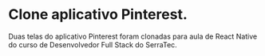# Clone aplicativo Pinterest.

Duas telas do aplicativo Pinterest foram clonadas para aula de React Native do curso de Desenvolvedor Full Stack do SerraTec.
